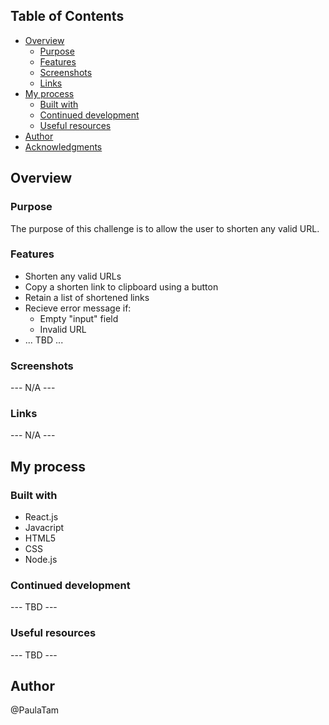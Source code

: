 ## Table of Contents
- [Overview](#overview)
  - [Purpose](#purpose)
  - [Features](#features)
  - [Screenshots](#screenshots)
  - [Links](#links)
- [My process](#my-process)
  - [Built with](#built-with)
  - [Continued development](#continued-development)
  - [Useful resources](#useful-resources)
- [Author](#author)
- [Acknowledgments](#acknowledgments)

## Overview

### Purpose
The purpose of this challenge is to allow the user to shorten any valid URL.

### Features
- Shorten any valid URLs
- Copy a shorten link to clipboard using a button
- Retain a list of shortened links
- Recieve error message if:
  - Empty "input" field
  - Invalid URL
- ... TBD ...
 
### Screenshots
--- N/A ---

### Links
--- N/A ---

## My process

### Built with
- React.js
- Javacript
- HTML5
- CSS
- Node.js

### Continued development
--- TBD ---

### Useful resources
--- TBD ---

## Author
@PaulaTam
